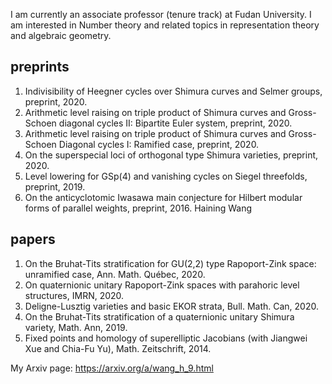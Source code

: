 I am currently an associate professor (tenure track) at Fudan University. I am interested in Number theory and related topics in representation theory and algebraic geometry.

## preprints

1. Indivisibility of Heegner cycles over Shimura curves and Selmer groups, preprint, 2020.
2. Arithmetic level raising on triple product of Shimura curves and Gross-Schoen diagonal cycles II: Bipartite Euler system, preprint, 2020.
3. Arithmetic level raising on triple product of Shimura curves and Gross-Schoen Diagonal cycles I: Ramified case, preprint, 2020.
4. On the superspecial loci of orthogonal type Shimura varieties, preprint, 2020.
5. Level lowering for GSp(4) and vanishing cycles on Siegel threefolds, preprint, 2019.
6. On the anticyclotomic Iwasawa main conjecture for Hilbert modular forms of parallel weights, preprint, 2016.
Haining Wang
## papers
1. On the Bruhat-Tits stratification for GU(2,2) type Rapoport-Zink space: unramified case, Ann. Math. Québec, 2020.
2. On quaternionic unitary Rapoport-Zink spaces with parahoric level structures, IMRN, 2020.
3. Deligne-Lusztig varieties and basic EKOR strata, Bull. Math. Can, 2020.
4. On the Bruhat-Tits stratification of a quaternionic unitary Shimura variety, Math. Ann, 2019.
5. Fixed points and homology of superelliptic Jacobians (with Jiangwei Xue and Chia-Fu Yu), Math. Zeitschrift, 2014.

My Arxiv page: https://arxiv.org/a/wang_h_9.html
